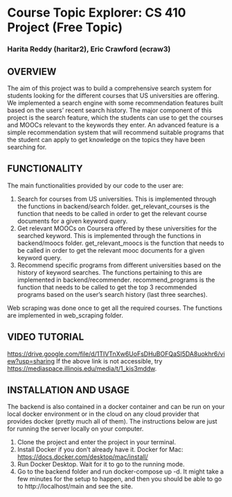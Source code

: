 # Course Topic Explorer: CS 410 Project (Free Topic)

### Harita Reddy (haritar2), Eric Crawford (ecraw3)

## OVERVIEW

The aim of this project was to build a comprehensive search system for students looking for the different courses that US universities are offering. We implemented a search engine with some recommendation features built based on the users’ recent search history. The major component of this project is the search feature, which the students can use to get the courses and MOOCs relevant to the keywords they enter. An advanced feature is a simple recommendation system that will recommend suitable programs that the student can apply to get knowledge on the topics they have been searching for.

## FUNCTIONALITY

The main functionalities provided by our code to the user are:
1. Search for courses from US universities. This is implemented through the functions in backend/search folder. get_relevant_courses is the function that needs to be called in order to get the relevant course documents for a given keyword query.
2. Get relevant MOOCs on Coursera offered by these universities for the searched keyword. This is implemented through the functions in backend/moocs folder. get_relevant_moocs is the function that needs to be called in order to get the relevant mooc documents for a given keyword query.
3. Recommend specific programs from different universities based on the history of keyword searches. The functions pertaining to this are implemented in backend/recommender. recommend_programs is the function that needs to be called to get the top 3 recommended programs based on the user’s search history (last three searches).

Web scraping was done once to get all the required courses. The functions are implemented in web_scraping folder.

## VIDEO TUTORIAL
https://drive.google.com/file/d/1TIVTnXw6UoFsDHuBOFQaSl5DA8uokhr6/view?usp=sharing
If the above link is not accessible, try https://mediaspace.illinois.edu/media/t/1_kis3mddw.

## INSTALLATION AND USAGE

The backend is also contained in a docker container and can be run on your local docker environment or in the cloud on any cloud provider that provides docker (pretty much all of them). The instructions below are just for running the server locally on your computer.

1. Clone the project and enter the project in your terminal.
2. Install Docker if you don’t already have it. Docker for Mac: https://docs.docker.com/desktop/mac/install/
3. Run Docker Desktop. Wait for it to go to the running mode.
4. Go to the backend folder and run docker-compose up -d. It might take a few minutes for the setup to happen, and then you should be able to go to http://localhost/main and see the site.

